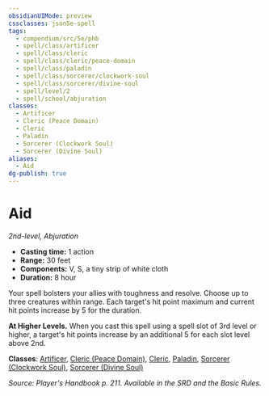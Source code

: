 ```yaml
---
obsidianUIMode: preview
cssclasses: json5e-spell
tags:
  - compendium/src/5e/phb
  - spell/class/artificer
  - spell/class/cleric
  - spell/class/cleric/peace-domain
  - spell/class/paladin
  - spell/class/sorcerer/clockwork-soul
  - spell/class/sorcerer/divine-soul
  - spell/level/2
  - spell/school/abjuration
classes:
  - Artificer
  - Cleric (Peace Domain)
  - Cleric
  - Paladin
  - Sorcerer (Clockwork Soul)
  - Sorcerer (Divine Soul)
aliases:
  - Aid
dg-publish: true
---
```

# Aid
*2nd-level, Abjuration*  

- **Casting time:** 1 action
- **Range:** 30 feet
- **Components:** V, S, a tiny strip of white cloth
- **Duration:** 8 hour

Your spell bolsters your allies with toughness and resolve. Choose up to three creatures within range. Each target's hit point maximum and current hit points increase by 5 for the duration.

**At Higher Levels.** When you cast this spell using a spell slot of 3rd level or higher, a target's hit points increase by an additional 5 for each slot level above 2nd.

**Classes**: [Artificer](/Admin/CLI/classes/artificer-tce.md), [Cleric (Peace Domain)](/Admin/CLI/classes/cleric-peace-domain-tce.md), [Cleric](/Admin/CLI/classes/cleric.md), [Paladin](/Admin/CLI/classes/paladin.md), [Sorcerer (Clockwork Soul)](/Admin/CLI/classes/sorcerer-clockwork-soul-tce.md), [Sorcerer (Divine Soul)](/Admin/CLI/classes/sorcerer-divine-soul-xge.md)

*Source: Player's Handbook p. 211. Available in the SRD and the Basic Rules.*